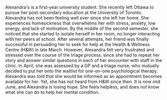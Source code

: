 Alexandra's is a first-year university student. She recently left Ottawa to pursue her post-secondary education at the University of Toronto. Alexandra has not been feeling well ever since she left her home. She experiences homesickness that overwhelms her with stress, anxiety, low energy, and lack of motivation. By the middle of the second semester, she noticed that she started to isolate herself in her room, no longer interacting with her peers at school. After several attempts, her friend was finally successful in persuading her to seek for help at the Health & Wellness Centre (H&W) in late March. However, Alexandra felt very frustrated and stressed over the course of the triage process, since she had to repeat her story and answer similar questions in each of her encounter with staff in the clinic. In April, she was assessed by a GP and a triage nurse, who mutually decided to put her onto the waitlist for one-on-one psychological therapy. Alexandra was told that she would be informed as an appointment becomes available for her. Yet, she has not heard from H&W since then. It is now mid June, and Alexandra is losing hope. She feels helpless, and does not know what she can do to help her mental condition. 